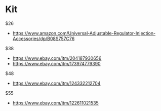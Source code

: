 # Kit
$26
- https://www.amazon.com/Universal-Adjustable-Regulator-Injection-Accessories/dp/B08S757C76

$38
- https://www.ebay.com/itm/204187930656
- https://www.ebay.com/itm/173974779390

$48
- https://www.ebay.com/itm/124332212704

$55
- https://www.ebay.com/itm/122611021535
